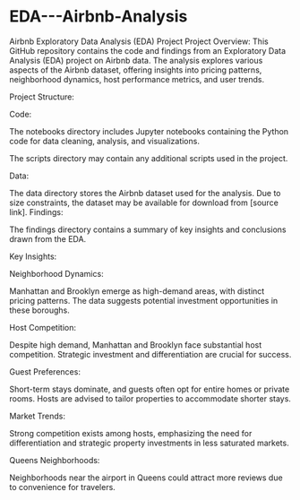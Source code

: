 # EDA---Airbnb-Analysis

Airbnb Exploratory Data Analysis (EDA) Project
Project Overview:
This GitHub repository contains the code and findings from an Exploratory Data Analysis (EDA) project on Airbnb data. The analysis explores various aspects of the Airbnb dataset, offering insights into pricing patterns, neighborhood dynamics, host performance metrics, and user trends.

Project Structure:

Code:

The notebooks directory includes Jupyter notebooks containing the Python code for data cleaning, analysis, and visualizations.

The scripts directory may contain any additional scripts used in the project.

Data:

The data directory stores the Airbnb dataset used for the analysis. Due to size constraints, the dataset may be available for download from [source link].
Findings:

The findings directory contains a summary of key insights and conclusions drawn from the EDA.

Key Insights:

Neighborhood Dynamics:

Manhattan and Brooklyn emerge as high-demand areas, with distinct pricing patterns. The data suggests potential investment opportunities in these boroughs.

Host Competition:

Despite high demand, Manhattan and Brooklyn face substantial host competition. Strategic investment and differentiation are crucial for success.

Guest Preferences:

Short-term stays dominate, and guests often opt for entire homes or private rooms. Hosts are advised to tailor properties to accommodate shorter stays.

Market Trends:

Strong competition exists among hosts, emphasizing the need for differentiation and strategic property investments in less saturated markets.

Queens Neighborhoods:

Neighborhoods near the airport in Queens could attract more reviews due to convenience for travelers.
